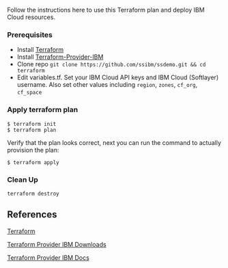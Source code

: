 Follow the instructions here to use this Terraform plan and deploy IBM Cloud resources.  

### Prerequisites

+ Install [Terraform](https://www.terraform.io/intro/getting-started/install.html)
+ Install [Terraform-Provider-IBM](https://github.com/IBM-Cloud/terraform-provider-ibm/releases)
+ Clone repo `git clone https://github.com/ssibm/ssdemo.git && cd terraform`  
+ Edit variables.tf. Set your IBM Cloud API keys and IBM Cloud (Softlayer) username. Also set other values including `region`, `zones`, `cf_org`, `cf_space`




### Apply terraform plan

```
$ terraform init
$ terraform plan
```

Verify that the plan looks correct, next you can run the command to actually provision the plan:

```
$ terraform apply
```

### Clean Up

```
terraform destroy
```

## References
[Terraform](https://www.terraform.io/intro/getting-started/install.html)

[Terraform Provider IBM Downloads](https://github.com/IBM-Cloud/terraform-provider-ibm/releases)

[Terraform Provider IBM Docs](https://ibm-cloud.github.io/tf-ibm-docs/)

